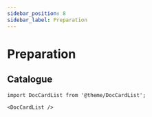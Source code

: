 ```yaml
---
sidebar_position: 8
sidebar_label: Preparation
---
```


# Preparation



## Catalogue

```mdx-code-block
import DocCardList from '@theme/DocCardList';

<DocCardList />
```
